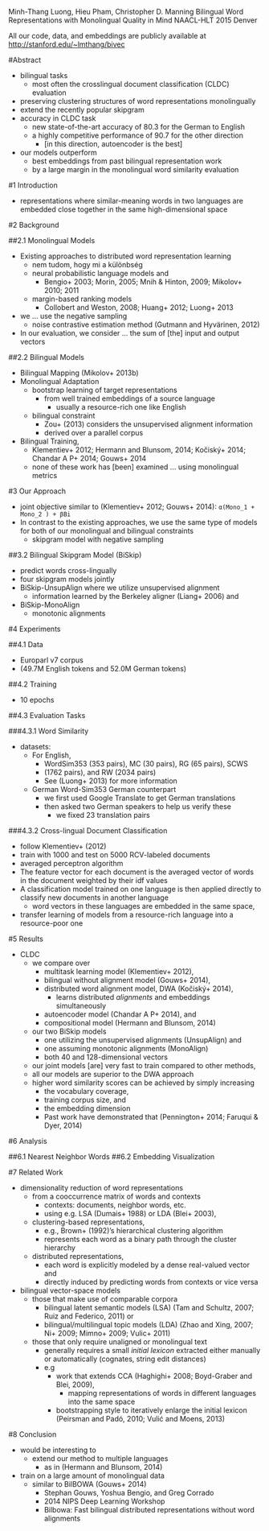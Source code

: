 Minh-Thang Luong, Hieu Pham, Christopher D. Manning
Bilingual Word Representations with Monolingual Quality in Mind
NAACL-HLT 2015 Denver

All our code, data, and embeddings are publicly available at
http://stanford.edu/~lmthang/bivec

#Abstract

* bilingual tasks
  * most often the crosslingual document classification (CLDC) evaluation
* preserving clustering structures of word representations monolingually
* extend the recently popular skipgram
* accuracy in CLDC task
  * new state-of-the-art accuracy of 80.3 for the German to English
  * a highly competitive performance of 90.7 for the other direction
    * [in this direction, autoencoder is the best]
* our models outperform
  * best embeddings from past bilingual representation work
  * by a large margin in the monolingual word similarity evaluation

#1 Introduction

* representations where similar-meaning words in two languages are 
  embedded close together in the same high-dimensional space

#2 Background

##2.1 Monolingual Models

* Existing approaches to distributed word representation learning
  * nem tudom, hogy mi a különbség
  * neural probabilistic language models and
    * Bengio+ 2003; Morin, 2005; Mnih & Hinton, 2009; Mikolov+ 2010; 2011
  * margin-based ranking models
    * Collobert and Weston, 2008; Huang+ 2012; Luong+ 2013
* we ... use the negative sampling
  * noise contrastive estimation method (Gutmann and Hyvärinen, 2012)
* In our evaluation, we consider ... the sum of [the] input and output vectors

##2.2 Bilingual Models

* Bilingual Mapping (Mikolov+ 2013b)
* Monolingual Adaptation
  * bootstrap learning of target representations
    * from well trained embeddings of a source language
      * usually a resource-rich one like English
  * bilingual constraint
    * Zou+ (2013) considers the unsupervised alignment information
    * derived over a parallel corpus
* Bilingual Training,
  * Klementiev+ 2012; Hermann and Blunsom, 2014; Kočiský+ 2014; 
    Chandar A P+ 2014; Gouws+ 2014
  * none of these work has [been] examined ... using monolingual metrics

#3 Our Approach

* joint objective similar to (Klementiev+ 2012; Gouws+ 2014): 
  `α(Mono_1 + Mono_2 ) + βBi` 
* In contrast to the existing approaches, we use 
  the same type of models for both of our monolingual and bilingual constraints
  * skipgram model with negative sampling

##3.2 Bilingual Skipgram Model (BiSkip)

* predict words cross-lingually
* four skipgram models jointly
* BiSkip-UnsupAlign where we utilize unsupervised alignment
  * information learned by the Berkeley aligner (Liang+ 2006) and
* BiSkip-MonoAlign
  * monotonic alignments

#4 Experiments

##4.1 Data

* Europarl v7 corpus
* (49.7M English tokens and 52.0M German tokens)

##4.2 Training

* 10 epochs

##4.3 Evaluation Tasks

###4.3.1 Word Similarity

* datasets:
  * For English,
    * WordSim353 (353 pairs), MC (30 pairs), RG (65 pairs), SCWS
    * (1762 pairs), and RW (2034 pairs)
    * See (Luong+ 2013) for more information
  * German Word-Sim353 German counterpart
    * we first used Google Translate to get German translations
    * then asked two German speakers to help us verify these
      * we fixed 23 translation pairs

###4.3.2 Cross-lingual Document Classification

* follow Klementiev+ (2012)
* train with 1000 and test on 5000 RCV-labeled documents
* averaged perceptron algorithm
* The feature vector for each document is the 
  averaged vector of words in the document weighted by their idf values
* A classification model trained on one language is then applied directly to
  classify new documents in another language
  * word vectors in these languages are embedded in the same space,
* transfer learning of models 
  from a resource-rich language into a resource-poor one

#5 Results

* CLDC
  * we compare over
    * multitask learning model (Klementiev+ 2012),
    * bilingual without alignment model (Gouws+ 2014),
    * distributed word alignment model, DWA (Kočiský+ 2014),
      * learns distributed _alignments_ and embeddings simultaneously
    * autoencoder model (Chandar A P+ 2014), and
    * compositional model (Hermann and Blunsom, 2014)
  * our two BiSkip models
    * one utilizing the unsupervised alignments (UnsupAlign) and
    * one assuming monotonic alignments (MonoAlign)
    * both 40 and 128-dimensional vectors
  * our joint models [are] very fast to train compared to other methods,
  * all our models are superior to the DWA approach
  * higher word similarity scores can be achieved by simply increasing
    * the vocabulary coverage,
    * training corpus size, and
    * the embedding dimension
    * Past work have demonstrated that (Pennington+ 2014; Faruqui & Dyer, 2014)

#6 Analysis

##6.1 Nearest Neighbor Words
##6.2 Embedding Visualization

#7 Related Work

* dimensionality reduction of word representations
  * from a cooccurrence matrix of words and contexts
    * contexts: documents, neighbor words, etc.
    * using e.g. LSA (Dumais+ 1988) or LDA (Blei+ 2003),
  * clustering-based representations,
    * e.g., Brown+ (1992)’s hierarchical clustering algorithm
    * represents each word as a binary path through the cluster hierarchy
  * distributed representations,
    * each word is explicitly modeled by a dense real-valued vector and
    * directly induced by predicting words from contexts or vice versa
* bilingual vector-space models
  * those that make use of comparable corpora
    * bilingual latent semantic models (LSA)
      (Tam and Schultz, 2007; Ruiz and Federico, 2011) or
    * bilingual/multilingual topic models (LDA)
      (Zhao and Xing, 2007; Ni+ 2009; Mimno+ 2009; Vulic+ 2011)
  * those that only require unaligned or monolingual text
    * generally requires a small _initial lexicon_
      extracted either manually or 
      automatically (cognates, string edit distances)
    * e.g
      * work that extends CCA (Haghighi+ 2008; Boyd-Graber and Blei, 2009),
        * mapping representations of words in different languages 
          into the same space
      * bootstrapping style to iteratively enlarge the initial lexicon
        (Peirsman and Padó, 2010; Vulić and Moens, 2013)

#8 Conclusion

* would be interesting to
  * extend our method to multiple languages
    * as in (Hermann and Blunsom, 2014)
* train on a large amount of monolingual data
    * similar to BilBOWA (Gouws+ 2014)
      * Stephan Gouws, Yoshua Bengio, and Greg Corrado
      * 2014 NIPS Deep Learning Workshop
      * Bilbowa: Fast bilingual distributed representations 
        without word alignments

